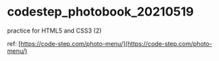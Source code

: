 # codestep_photobook_20210519
practice for HTML5 and CSS3 (2)

ref: [https://code-step.com/photo-menu/](https://code-step.com/photo-menu/)
